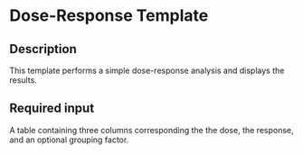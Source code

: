 # Dose-Response Template

## Description

This template performs a simple dose-response analysis and displays the results.

## Required input

A table containing three columns corresponding the the dose, the response, and an optional grouping factor.